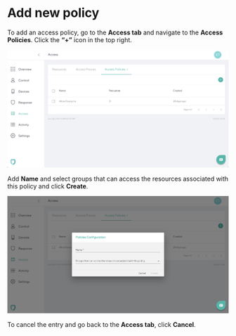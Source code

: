 # Add new policy

To add an access policy, go to the **Access tab** and navigate to the **Access Policies**. Click the **“+”** icon in the top right.

![Control Screen](imgs/access_policies.png)

Add **Name** and select groups that can access the resources associated with this policy and click **Create**. 

![Add Policy](imgs/access_add_policy.png)

To cancel the entry and go back to the **Access tab**, click **Cancel**.

